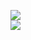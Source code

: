 [![](https://img.shields.io/badge/Made%20With-Github%20Spray-lightgrey.svg?style=for-the-badge&logo=github)](https://github.com/Annihil/github-spray#1901)  
[![](https://i.imgur.com/2DrTn0Z.gif)](https://github.com/Annihil/github-spray)